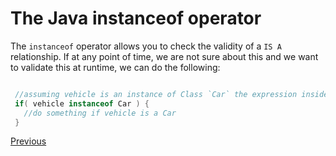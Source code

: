 # The Java instanceof operator

The `instanceof` operator allows you to check the validity of a `IS A` relationship. If at any point of time, we are not sure about this and we want to validate this at runtime, we can do the following:

```java

 //assuming vehicle is an instance of Class `Car` the expression inside the 'if' will  return true
 if( vehicle instanceof Car ) {
   //do something if vehicle is a Car
 }
```

[Previous](Java-Basics)
